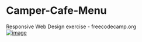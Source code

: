 # Camper-Cafe-Menu
Responsive Web Design exercise - freecodecamp.org
<br>
<a href="https://rodrigofelga.github.io/Camper-Cafe-Menu/" target="_blank">![image](https://user-images.githubusercontent.com/54859866/202303843-b7bf327e-87df-4d12-b57c-53082ae6575f.png)</a>
